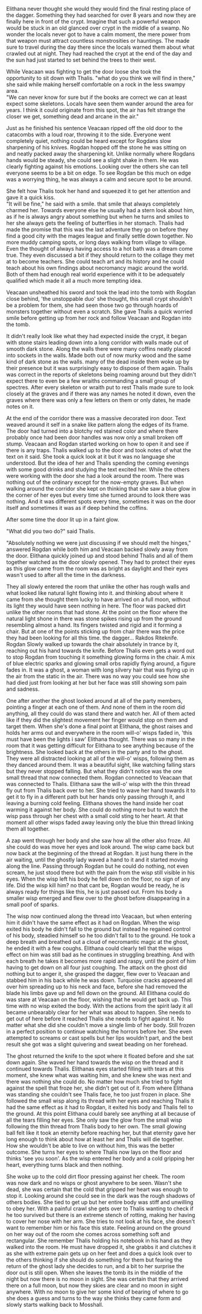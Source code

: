 Elithana never thought she would they would find the final resting place of the dagger. Something they had searched for over 8 years and now they are finally here in front of the crypt. Imagine that such a powerful weapon would be stuck in an old glanced over crypt in the middle of a swamp. No wonder the locals never got to have a calm moment, the mere power from that weapon must attract countless monstrosities or hauntings. The made sure to travel during the day there since the locals warned them about what crawled out at night. They had reached the crypt at the end of the day and the sun had just started to set behind the trees to their west. 

While Veacaan was fighting to get the door loose she took the <br/>opportunity to sit down with Thalis. 
"what do you think we will find in there," she said while making herself comfortable on a rock in the less swampy area. <br/>
"We can never know for sure but if the books are correct we can at least expect some skeletons. Locals have seen them wander around the area for years. I think it could originate from this spot, the air has felt strange the closer we get, something dead and arcane in the air." 

Just as he finished his sentence Veacaan ripped off the old door to the catacombs with a loud roar, throwing it to the side. Everyone went completely quiet, nothing could be heard except for Rogdans slow sharpening of his knives. Rogdan hopped off the stone he was sitting on and neatly packed away the sharpening kit.  Unlike normally where Rogdans hands would be steady, she could see a slight shake in them. He was clearly fighting against his emotions. Looking over the others she can tell everyone seems to be a bit on edge. To see Rogdan be this much on edge was a worrying thing, he was always a calm and secure spot to be around. 

She felt how Thalis took her hand and squeezed it to get her attention and gave it a quick kiss. <br/>
"It will be fine," he said with a smile. that smile that always completely charmed her. Towards everyone else he usually had a stern look about him, as if he is always angry about something but when he turns and smiles to her she always gets the feeling of butterflies in her stomach. Thalis had made the promise that this was the last adventure they go on before they find a good city with the mages league and finally settle down together. No more muddy camping spots, or long days walking from village to village. Even the thought of always having access to a hot bath was a dream come true. They even discussed a bit if they should return to the collage they met at to become teachers. She could teach art and its history and he could teach about his own findings about necromancy magic around the world. Both of them had enough real world experience with it to be adequately qualified which made it all a much more tempting idea. 

Veacaan unsheathed his sword and took the lead into the tomb with Rogdan close behind, 'the unstoppable duo' she thought, this small crypt shouldn't be a problem for them, she had seen those two go through hoards of monsters together without even a scratch. She gave Thalis a quick worried smile before getting up from her rock and follow Veacaan and Rogdan into the tomb.

It didn't really look like what they had expected inside the crypt, it began with stone stairs leading down into a long corridor with walls made out of smooth dark stone. Along the walls there were many coffins neatly placed into sockets in the walls. Made both out of now murky wood and the same kind of dark stone as the walls. many of the dead inside them woke up by their presence but it was surprisingly easy to dispose of them again. Thalis was correct in the reports of skeletons being roaming around but they didn't expect there to even be a few wraiths commanding a small group of spectres. After every skeleton or wraith put to rest Thalis made sure to look closely at the graves and if there was any names he noted it down, even the graves where there was only a few letters on them or only dates, he made notes on it.

At the end of the corridor there was a massive decorated iron door. Text weaved around it self in a snake like pattern along the edges of its frame. The door had turned into a blotchy red stained color and where there probably once had been door handles was now only a small broken off stump. Veacaan and Rogdan started working on how to open it and see if there is any traps. Thalis walked up to the door and took notes of what the text on it said. She took a quick look at it but it was no language she understood. But the idea of her and Thalis spending the coming evenings with some good drinks and studying the text excited her. While the others were working with the door she had a look around the room. There was nothing out of the ordinary except for the now-empty graves. But when walking around the corridor she kept on thinking that she saw a blue glow in the corner of her eyes but every time she turned around to look there was nothing. And it was different spots every time, sometimes it was on the door itself and sometimes it was as if deep behind the coffins.

After some time the door lit up in a faint glow.

"What did you two do?" said Thalis.

"Absolutely nothing we were just discussing if we should melt the hinges," answered Rogdan while both him and Veacaan backed slowly away from the door. Elithana quickly joined up and stood behind Thalis and all of them together watched as the door slowly opened. They had to protect their eyes as this glow came from the room was as bright as daylight and their eyes wasn't used to after all the time in the darkness.

They all slowly entered the room that unlike the other has rough walls and what looked like natural light flowing into it. and thinking about where it came from she thought them lucky to have arrived on a full moon, without its light they would have seen nothing in here. The floor was packed dirt unlike the other rooms that had stone. At the point on the floor where the natural light shone in there was stone spikes rising up from the ground resembling almost a hand. Its fingers twisted and rigid and it forming a chair. But at one of the points sticking up from chair there was the price they had been looking for all this time. the dagger... Rakdos Riteknife. Rogdan Slowly walked up towards the chair absolutely in trance by it, reaching out his hand towards the knife. Before Thalis even gets a word out to stop Rogdan from touching it something glowing forms in the chair. A mix of blue electric sparks and glowing small orbs rapidly flying around, a figure fades in. It was a ghost, a woman with long silvery hair that was flying up in the air from the static in the air. There was no way you could see how she had died just from looking at her but her face was still showing som pain and sadness.

One after another the ghost looked around at all of the party members, pointing a finger at each one of them. And none of them in the room did anything, all they could do was stand there and watch her. All of them acted like if they did the slightest movement her finger would stop on them and target them. When she's done a final point at Elithana, the ghost raises and holds her arms out and everywhere in the room will-o' wisps faded in, 'this must have been the lights i saw' Elithana thought. There was so many in the room that it was getting difficult for Elithana to see anything because of the brightness. She looked back at the others in the party and to the ghost. They were all distracted looking at all of the will-o' wisps, following them as they danced around them. It was a beautiful sight, like watching falling stars but they never stopped falling. But what they didn't notice was the one small thread that now connected them. Rogdan connected to Veacaan that was connected to Thalis. Elithana saw the will-o' wisp with the thin thread fly out from Thalis back over to her. She tried to wave her hand towards it to get it to fly in a different path but her hands only passing through it, and leaving a burning cold feeling. Elithana shoves the hand inside her coat warming it against her body. She could do nothing more but to watch the wisp pass through her chest with a small cold sting to her heart. At that moment all other wisps faded away leaving only the blue thin thread linking them all together.

A zap went through her body and she saw how all the other also froze. All she could do was move her eyes and look around. The wisp came back but now back at the beginning of the thread at Rogdan. It just hung there in the air waiting, until the ghostly lady waved a hand to it and it started moving along the line. Passing through Rogdan but he could do nothing, not even scream, he just stood there but with the pain from the wisp still visible in his eyes. When the wisp left his body he fell down on the floor, no sign of any life. Did the wisp kill him? no that cant be, Rogdan would be ready, he is always ready for things like this, he is just passed out. From his body a smaller wisp emerged and flew over to the ghost before disappearing in a small poof of sparks.

The wisp now continued along the thread into Veacaan, but when entering him it didn't have the same effect as it had on Rogdan. When the wisp exited his body he didn't fall to the ground but instead he regained control of his body, steadied himself so he too didn't fall to to the ground. He took a deep breath and breathed out a cloud of necromantic magic at the ghost, he ended it with a few coughs. Elithana could clearly tell that the wisps effect on him was still bad as he continues in struggling breathing. And with each breath he takes it becomes more rapid and raspy, until the point of him having to get down on all four just coughing. The attack on the ghost did nothing but to anger it, she grasped the dagger, flew over to Veacaan and stabbed him in his back while he was down. Turquoise cracks appeared all over him spreading up to his neck and face, before she had removed the blade his limbs gave up and fell down on the ground. All Elithana could do was stare at Veacaan on the floor, wishing that he would get back up. This time with no wisp exited the body. With the actions from the spirit lady it all became unbearably clear for her what was about to happen. She needs to get out of here before it reached Thalis she needs to fight against it. No matter what she did she couldn't move a single limb of her body. Still frozen in a perfect position to continue watching the horrors before her. She even attempted to screams or cast spells but her lips wouldn't part, and the best result she got was a slight quivering and sweat beading on her forehead.

The ghost returned the knife to the spot where it floated before and she sat down again. She waved her hand towards the wisp on the thread and it continued towards Thalis. Elithanas eyes started filling with tears at this moment, she knew what was waiting him, and she knew she was next and there was nothing she could do. No matter how much she tried to fight against the spell that froze her, she didn't get out of it. From where Elithana was standing she couldn't see Thalis face, he too just frozen in place. She followed the small wisp along its thread with her eyes and reaching Thalis it had the same effect as it had to Rogdan, it exited his body and Thalis fell to the ground. At this point Elithana could barely see anything at all because of all the tears filling her eyes. She only saw the glow from the small wisp following the thin thread from Thalis body to her own. The small glowing ball felt like it took an eternity before reaching her, but that eternity gave her long enough to think about how at least her and Thalis will die together. How she wouldn't be able to live on without him, this was the better outcome. She turns her eyes to where Thalis now lays on the floor and thinks 'see you soon'. As the wisp entered her body and a cold gripping her heart, everything turns black and then nothing.

She woke up to the cold dirt floor pressing against her cheek. The room was now dark and no wisps or ghost anywhere to be seen. Wasn't she dead, she was certain that the cold that gripped her heart was enough to stop it. Looking around she could see in the dark was the rough shadows of others bodies. She tied to get up but her entire body was stiff and unwilling to obey her. With a painful crawl she gets over to Thalis wanting to check if he too survived but there is an extreme stench of rotting, making her having to cover her nose with her arm. She tries to not look at his face, she doesn't want to remember him or his face this state. Feeling around on the ground on her way out of the room she comes across something soft and rectangular. She remember Thalis holding his notebook in his hand as they walked into the room. He must have dropped it, she grabbs it and clutches it as she with extreme pain gets up on her feet and does a quick look over to the others thinking if she should do something for them but fearing the return of the ghost lady she decides to run, and a bit to her surprise the door out is still open. When she leaves the tomb its in the middle of the night but now there is no moon in sight. She was certain that they arrived there on a full moon, but now they skies are clear and no moon in sight anywhere. With no moon to give her some kind of bearing of where to go she does a guess and turns to the way she thinks they came form and slowly starts walking back to Mosshall.